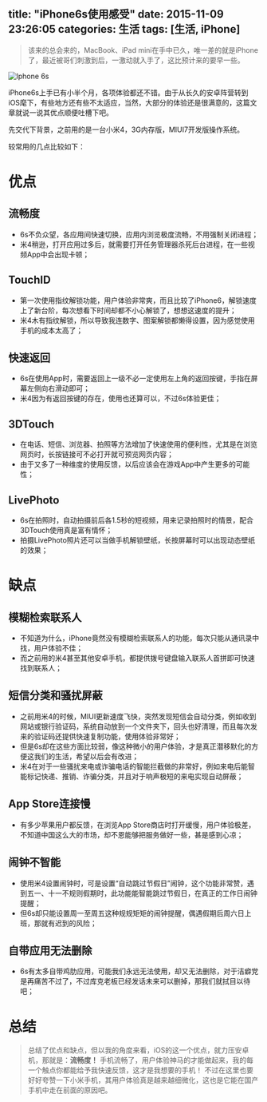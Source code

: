 title: "iPhone6s使用感受"
date: 2015-11-09 23:26:05
categories: 生活
tags: [生活, iPhone]
---

> 该来的总会来的，MacBook、iPad mini在手中已久，唯一差的就是iPhone了，最近被哥们刺激到后，一激动就入手了，这比预计来的要早一些。

![Iphone 6s](https://kaito-blog-1253469779.cos.ap-beijing.myqcloud.com/6s.png)

iPhone6s上手已有小半个月，各项体验都还不错。由于从长久的安卓阵营转到iOS麾下，有些地方还有些不太适应，当然，大部分的体验还是很满意的，这篇文章就说一说其优点顺便吐槽下吧。

先交代下背景，之前用的是一台小米4，3G内存版，MIUI7开发版操作系统。

较常用的几点比较如下：

# 优点

## 流畅度

- 6s不负众望，各应用间快速切换，应用内浏览极度流畅，不用强制关闭进程；
- 米4稍逊，打开应用过多后，就需要打开任务管理器杀死后台进程，在一些视频App中会出现卡顿；

## TouchID

- 第一次使用指纹解锁功能，用户体验非常爽，而且比较了iPhone6，解锁速度上了新台阶，每次想看下时间却都不小心解锁了，想想这速度的提升；
- 米4木有指纹解锁，所以导致我连数字、图案解锁都懒得设置，因为感觉使用手机的成本太高了；

## 快速返回

- 6s在使用App时，需要返回上一级不必一定使用左上角的返回按键，手指在屏幕左侧向右滑动即可；
- 米4因为有返回按键的存在，使用也还算可以，不过6s体验更佳；

## 3DTouch

- 在电话、短信、浏览器、拍照等方法增加了快速使用的便利性，尤其是在浏览网页时，长按链接可不必打开就可预览网页内容；
- 由于又多了一种维度的使用反馈，以后应该会在游戏App中产生更多的可能性；

## LivePhoto

- 6s在拍照时，自动拍摄前后各1.5秒的短视频，用来记录拍照时的情景，配合3DTouch使用真是富有情怀；
- 拍摄LivePhoto照片还可以当做手机解锁壁纸，长按屏幕时可以出现动态壁纸的效果；

<!-- more -->

# 缺点

## 模糊检索联系人

- 不知道为什么，iPhone竟然没有模糊检索联系人的功能，每次只能从通讯录中找，用户体验不佳；
- 而之前用的米4甚至其他安卓手机，都提供拨号键盘输入联系人首拼即可快速找到联系人；

## 短信分类和骚扰屏蔽

- 之前用米4的时候，MIUI更新速度飞快，突然发现短信会自动分类，例如收到网站或银行验证码，系统自动放到一个文件夹下，回头也好清理，而且每次发来的验证码还提供快速复制功能，使用体验非常好；
- 但是6s却在这些方面比较弱，像这种微小的用户体验，才是真正潜移默化的方便这我们的生活，希望以后会有改进；
- 米4在对于一些骚扰来电或诈骗电话的智能拦截做的非常好，例如来电后能智能标记快递、推销、诈骗分类，并且对于响声极短的来电实现自动屏蔽；

## App Store连接慢

- 有多少苹果用户都反馈，在浏览App Store商店时打开缓慢，用户体验极差，不知道中国这么大的市场，却不恩能够把服务做好一些，甚是感到心凉；

## 闹钟不智能

- 使用米4设置闹钟时，可是设置“自动跳过节假日”闹钟，这个功能非常赞，遇到五一、十一不规则假期时，此功能能智能跳过节假日，在真正的工作日闹钟提醒；
- 但6s却只能设置周一至周五这种规规矩矩的闹钟提醒，偶遇假期后周六日上班，那就有迟到的风险；

## 自带应用无法删除

- 6s有太多自带鸡肋应用，可能我们永远无法使用，却又无法删除，对于洁癖党是再痛苦不过了，不过库克老板已经发话未来可以删掉，那我们就拭目以待吧；

# 总结

> 总结了优点和缺点，但以我的角度来看，iOS的这一个优点，就力压安卓机，那就是：**流畅度！**
> 手机流畅了，用户体验神马的才能做起来，我的每一个触点你都能给予我快速反馈，这才是我想要的手机！
> 不过在这里也要好好夸赞一下小米手机，其用户体验真是越来越细微化，这也是它能在国产手机中走在前面的原因吧。





